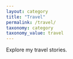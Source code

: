 ```yaml
---
layout: category
title: "Travel"
permalink: /travel/
taxonomy: category
taxonomy_value: travel
---
```


Explore my travel stories.
